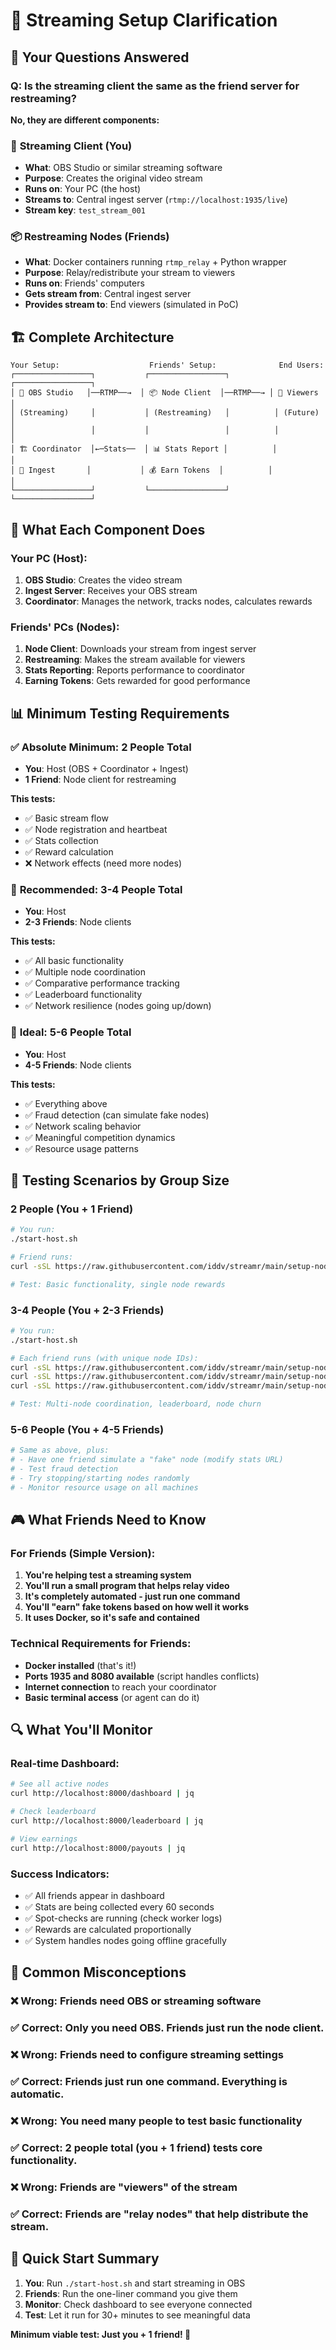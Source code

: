 # 🎥 Streaming Setup Clarification

## 🤔 Your Questions Answered

### Q: Is the streaming client the same as the friend server for restreaming?

**No, they are different components:**

### 📡 **Streaming Client (You)**
- **What**: OBS Studio or similar streaming software
- **Purpose**: Creates the original video stream
- **Runs on**: Your PC (the host)
- **Streams to**: Central ingest server (`rtmp://localhost:1935/live`)
- **Stream key**: `test_stream_001`

### 📦 **Restreaming Nodes (Friends)**
- **What**: Docker containers running `rtmp_relay` + Python wrapper
- **Purpose**: Relay/redistribute your stream to viewers
- **Runs on**: Friends' computers
- **Gets stream from**: Central ingest server
- **Provides stream to**: End viewers (simulated in PoC)

## 🏗️ Complete Architecture

```
Your Setup:                    Friends' Setup:              End Users:
┌─────────────────┐           ┌─────────────────┐          ┌─────────────────┐
│ 🎥 OBS Studio   │──RTMP──→  │ 📦 Node Client  │──RTMP──→ │ 📱 Viewers      │
│ (Streaming)     │           │ (Restreaming)   │          │ (Future)        │
│                 │           │                 │          │                 │
│ 🏗️ Coordinator  │←─Stats──  │ 📊 Stats Report │          │                 │
│ 📡 Ingest       │           │ 💰 Earn Tokens  │          │                 │
└─────────────────┘           └─────────────────┘          └─────────────────┘
```

## 🎯 What Each Component Does

### Your PC (Host):
1. **OBS Studio**: Creates the video stream
2. **Ingest Server**: Receives your OBS stream
3. **Coordinator**: Manages the network, tracks nodes, calculates rewards

### Friends' PCs (Nodes):
1. **Node Client**: Downloads your stream from ingest server
2. **Restreaming**: Makes the stream available for viewers
3. **Stats Reporting**: Reports performance to coordinator
4. **Earning Tokens**: Gets rewarded for good performance

## 📊 Minimum Testing Requirements

### ✅ **Absolute Minimum: 2 People Total**
- **You**: Host (OBS + Coordinator + Ingest)
- **1 Friend**: Node client for restreaming

**This tests:**
- ✅ Basic stream flow
- ✅ Node registration and heartbeat
- ✅ Stats collection
- ✅ Reward calculation
- ❌ Network effects (need more nodes)

### 🎯 **Recommended: 3-4 People Total**
- **You**: Host
- **2-3 Friends**: Node clients

**This tests:**
- ✅ All basic functionality
- ✅ Multiple node coordination
- ✅ Comparative performance tracking
- ✅ Leaderboard functionality
- ✅ Network resilience (nodes going up/down)

### 🚀 **Ideal: 5-6 People Total**
- **You**: Host
- **4-5 Friends**: Node clients

**This tests:**
- ✅ Everything above
- ✅ Fraud detection (can simulate fake nodes)
- ✅ Network scaling behavior
- ✅ Meaningful competition dynamics
- ✅ Resource usage patterns

## 🧪 Testing Scenarios by Group Size

### 2 People (You + 1 Friend)
```bash
# You run:
./start-host.sh

# Friend runs:
curl -sSL https://raw.githubusercontent.com/iddv/streamr/main/setup-node.sh | bash -s http://YOUR_IP:8000 test_stream_001

# Test: Basic functionality, single node rewards
```

### 3-4 People (You + 2-3 Friends)
```bash
# You run:
./start-host.sh

# Each friend runs (with unique node IDs):
curl -sSL https://raw.githubusercontent.com/iddv/streamr/main/setup-node.sh | bash -s http://YOUR_IP:8000 test_stream_001 friend1_node
curl -sSL https://raw.githubusercontent.com/iddv/streamr/main/setup-node.sh | bash -s http://YOUR_IP:8000 test_stream_001 friend2_node
curl -sSL https://raw.githubusercontent.com/iddv/streamr/main/setup-node.sh | bash -s http://YOUR_IP:8000 test_stream_001 friend3_node

# Test: Multi-node coordination, leaderboard, node churn
```

### 5-6 People (You + 4-5 Friends)
```bash
# Same as above, plus:
# - Have one friend simulate a "fake" node (modify stats URL)
# - Test fraud detection
# - Try stopping/starting nodes randomly
# - Monitor resource usage on all machines
```

## 🎮 What Friends Need to Know

### For Friends (Simple Version):
1. **You're helping test a streaming system**
2. **You'll run a small program that helps relay video**
3. **It's completely automated - just run one command**
4. **You'll "earn" fake tokens based on how well it works**
5. **It uses Docker, so it's safe and contained**

### Technical Requirements for Friends:
- **Docker installed** (that's it!)
- **Ports 1935 and 8080 available** (script handles conflicts)
- **Internet connection** to reach your coordinator
- **Basic terminal access** (or agent can do it)

## 🔍 What You'll Monitor

### Real-time Dashboard:
```bash
# See all active nodes
curl http://localhost:8000/dashboard | jq

# Check leaderboard
curl http://localhost:8000/leaderboard | jq

# View earnings
curl http://localhost:8000/payouts | jq
```

### Success Indicators:
- ✅ All friends appear in dashboard
- ✅ Stats are being collected every 60 seconds
- ✅ Spot-checks are running (check worker logs)
- ✅ Rewards are calculated proportionally
- ✅ System handles nodes going offline gracefully

## 🚨 Common Misconceptions

### ❌ **Wrong**: Friends need OBS or streaming software
### ✅ **Correct**: Only you need OBS. Friends just run the node client.

### ❌ **Wrong**: Friends need to configure streaming settings
### ✅ **Correct**: Friends just run one command. Everything is automatic.

### ❌ **Wrong**: You need many people to test basic functionality
### ✅ **Correct**: 2 people total (you + 1 friend) tests core functionality.

### ❌ **Wrong**: Friends are "viewers" of the stream
### ✅ **Correct**: Friends are "relay nodes" that help distribute the stream.

## 🎯 Quick Start Summary

1. **You**: Run `./start-host.sh` and start streaming in OBS
2. **Friends**: Run the one-liner command you give them
3. **Monitor**: Check dashboard to see everyone connected
4. **Test**: Let it run for 30+ minutes to see meaningful data

**Minimum viable test: Just you + 1 friend! 🚀** 